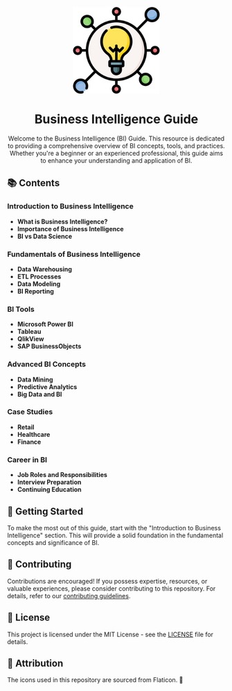 
<div align="center">
  <img src="Assets/mind-mapping.png" alt="Business Intelligence" width="200"/>
  <h1>Business Intelligence Guide</h1>
  <p>Welcome to the Business Intelligence (BI) Guide. This resource is dedicated to providing a comprehensive overview of BI concepts, tools, and practices. Whether you're a beginner or an experienced professional, this guide aims to enhance your understanding and application of BI.</p>
</div>

## 📚 Contents

### Introduction to Business Intelligence
- **What is Business Intelligence?**
- **Importance of Business Intelligence**
- **BI vs Data Science**

### Fundamentals of Business Intelligence
- **Data Warehousing**
- **ETL Processes**
- **Data Modeling**
- **BI Reporting**

### BI Tools
- **Microsoft Power BI**
- **Tableau**
- **QlikView**
- **SAP BusinessObjects**

### Advanced BI Concepts
- **Data Mining**
- **Predictive Analytics**
- **Big Data and BI**

### Case Studies
- **Retail**
- **Healthcare**
- **Finance**

### Career in BI
- **Job Roles and Responsibilities**
- **Interview Preparation**
- **Continuing Education**

## 🚀 Getting Started

To make the most out of this guide, start with the "Introduction to Business Intelligence" section. This will provide a solid foundation in the fundamental concepts and significance of BI.

## 🤝 Contributing

Contributions are encouraged! If you possess expertise, resources, or valuable experiences, please consider contributing to this repository. For details, refer to our [contributing guidelines](CONTRIBUTING.md).

## 📄 License

This project is licensed under the MIT License - see the [LICENSE](LICENSE) file for details.

## 🔗 Attribution
The icons used in this repository are sourced from Flaticon. 🙌
